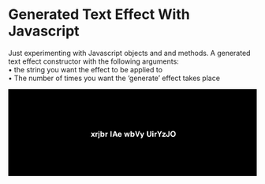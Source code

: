 # Generated Text Effect With Javascript

Just experimenting with Javascript objects and and methods.
A generated text effect constructor with the following arguments:  
• the string you want the effect to be applied to  
• The number of times you want the ‘generate’ effect takes place

![Screenshot](screenie.gif)